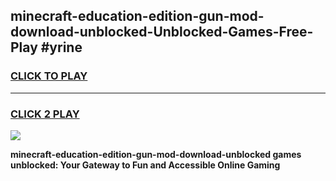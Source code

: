 
## minecraft-education-edition-gun-mod-download-unblocked-Unblocked-Games-Free-Play #yrine
<h3>
<a href="https://us.freeplayer.one?title=minecraft-education-edition-gun-mod-download-unblocked&ref=9M">CLICK TO PLAY</a></h3>
<hr>

<h3>
<a href="https://us.freeplayer.one?title=minecraft-education-edition-gun-mod-download-unblocked&ref=9M">CLICK 2 PLAY</a>
  
</h3>

<a href="https://us.freeplayer.one?title=minecraft-education-edition-gun-mod-download-unblocked&ref=9M"><img src="https://clearcache.store/games.png"></a>


**minecraft-education-edition-gun-mod-download-unblocked games unblocked: Your Gateway to Fun and Accessible Online Gaming**
